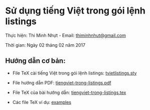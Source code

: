 # Sử dụng tiếng Việt trong gói lệnh listings

Thực hiện: Thi Minh Nhựt - Email: thiminhnhut@gmail.com

Thời gian: Ngày 02 tháng 02 năm 2017

## Hướng dẫn cơ bản:

* File TeX cài tiếng Việt trong gói lệnh listings: [tvietlistings.sty](https://github.com/thiminhnhut/latex/tree/master/tips/listings/tiengviet-trong-listings/tvietlistings.sty)

* File hướng dẫn PDF: [tiengviet-trong-listings.pdf](https://github.com/thiminhnhut/latex/tree/master/tips/listings/tiengviet-trong-listings/tiengviet-trong-listings.pdf)

* File TeX của bài hướng dẫn: [tiengviet-trong-listings.tex](https://github.com/thiminhnhut/latex/tree/master/tips/listings/tiengviet-trong-listings/tiengviet-trong-listings.tex)

* Các file TeX ví dụ: [examples](https://github.com/thiminhnhut/latex/tree/master/tips/listings/tiengviet-trong-listings/examples)
